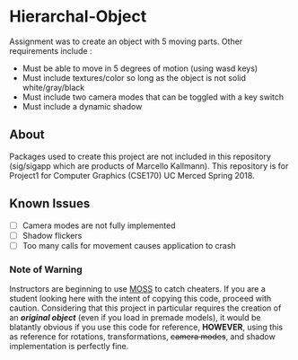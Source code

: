 # Hierarchal-Object
Assignment was to create an object with 5 moving parts. Other requirements include :
* Must be able to move in 5 degrees of motion (using wasd keys)
* Must include textures/color so long as the object is not solid white/gray/black
* Must include two camera modes that can be toggled with a key switch
* Must include a dynamic shadow

## About
Packages used to create this project are not included in this repository (sig/sigapp which are products of Marcello Kallmann). This repository is for Project1 for Computer Graphics (CSE170) UC Merced Spring 2018.

## Known Issues
- [ ] Camera modes are not fully implemented
- [ ] Shadow flickers
- [ ] Too many calls for movement causes application to crash

### Note of Warning
Instructors are beginning to use [MOSS](https://theory.stanford.edu/~aiken/moss/) to catch cheaters. If you are a student looking here with the intent of copying this code, proceed with caution. Considering that this project in particular requires the creation of an **_original object_** (even if you load in premade models), it would be blatantly obvious if you use this code for reference, **HOWEVER**, using this as reference for rotations, transformations, ~~camera modes~~, and shadow implementation is perfectly fine.
